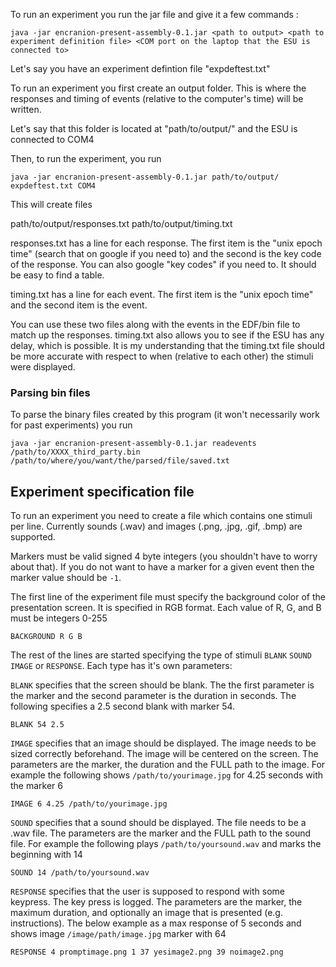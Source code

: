 To run an experiment you run the jar file and give it a few commands : 

```
java -jar encranion-present-assembly-0.1.jar <path to output> <path to experiment definition file> <COM port on the laptop that the ESU is connected to>
```

Let's say you have an experiment defintion file "expdeftest.txt"

To run an experiment you first create an output folder. This is where
the responses and timing of events (relative to the computer's time) 
will be written.

Let's say that this folder is located at "path/to/output/" and the ESU is connected to COM4

Then, to run the experiment, you run

```
java -jar encranion-present-assembly-0.1.jar path/to/output/ expdeftest.txt COM4
```

This will create files

path/to/output/responses.txt
path/to/output/timing.txt

responses.txt has a line for each response. The first item is the "unix epoch time" (search that on google if you need to)
and the second is the key code of the response. You can also google "key codes" if you need to. It should be easy to find a table.

timing.txt has a line for each event. The first item is the "unix epoch time" and the second item is the event.

You can use these two files along with the events in the EDF/bin file to match up the responses. timing.txt also allows you to
see if the ESU has any delay, which is possible. It is my understanding that the timing.txt file should be more accurate with respect
to when (relative to each other) the stimuli were displayed.


### Parsing bin files

To parse the binary files created by this program (it won't necessarily work for past experiments) you run

```
java -jar encranion-present-assembly-0.1.jar readevents /path/to/XXXX_third_party.bin /path/to/where/you/want/the/parsed/file/saved.txt
```


## Experiment specification file

To run an experiment you need to create a file which contains one stimuli per line. 
Currently sounds (.wav) and images (.png, .jpg, .gif, .bmp) are supported.

Markers must be valid signed 4 byte integers (you shouldn't have to worry about that). If you do not want
to have a marker for a given event then the marker value should be `-1`.

The first line of the experiment file must specify the background color of the presentation screen. 
It is specified in RGB format. Each value of R, G, and B must be integers 0-255

```
BACKGROUND R G B
```

The rest of the lines are started specifying the type of stimuli `BLANK` `SOUND` `IMAGE` or `RESPONSE`. 
Each type has it's own parameters:

`BLANK` specifies that the screen should be blank. The the first parameter is the marker and the 
second parameter is the duration in seconds.
The following specifies a 2.5 second blank with marker 54. 

```
BLANK 54 2.5
```

`IMAGE` specifies that an image should be displayed. The image needs to be sized correctly
beforehand. The image will be centered on the screen. The parameters are the marker, the duration
and the FULL path to the image. For example the following shows `/path/to/yourimage.jpg`
for 4.25 seconds with the marker 6

```
IMAGE 6 4.25 /path/to/yourimage.jpg
```

```SOUND``` specifies that a sound should be displayed. The file needs to be a .wav file. The
parameters are the marker and the FULL path to the sound file.
For example the following plays `/path/to/yoursound.wav` and marks the beginning with 14

```
SOUND 14 /path/to/yoursound.wav
```

```RESPONSE``` specifies that the user is supposed to respond with some keypress. The 
key press is logged. The parameters are the marker, the maximum duration, and optionally
an image that is presented (e.g. instructions). The below example as a max response
of 5 seconds and shows image `/image/path/image.jpg` marker with 64

```
RESPONSE 4 promptimage.png 1 37 yesimage2.png 39 noimage2.png
```

